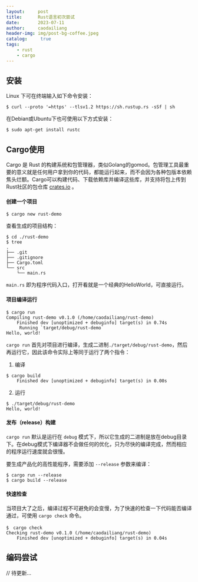 ```yaml
---
layout:     post
title:      Rust语言初次尝试
date:       2023-07-11
author:     caodailiang
header-img: img/post-bg-coffee.jpeg
catalog: 	 true
tags:
    - rust
    - cargo
---
```


## 安装
Linux 下可在终端输入如下命令安装：

`$ curl --proto '=https' --tlsv1.2 https://sh.rustup.rs -sSf | sh`

在Debian或Ubuntu下也可使用以下方式安装：

`$ sudo apt-get install rustc`

## Cargo使用
Cargo 是 Rust 的构建系统和包管理器，类似Golang的gomod。包管理工具最重要的意义就是任何用户拿到你的代码，都能运行起来，而不会因为各种包版本依赖焦头烂额。Cargo可以构建代码、下载依赖库并编译这些库，并支持将包上传到Rust社区的包仓库 [crates.io](https://crates.io/) 。

#### 创建一个项目

`$ cargo new rust-demo`

查看生成的项目结构：
```
$ cd ./rust-demo
$ tree
.
├── .git
├── .gitignore
├── Cargo.toml
└── src
    └── main.rs
```

`main.rs` 即为程序代码入口，打开看就是一个经典的HelloWorld，可直接运行。

#### 项目编译运行
```
$ cargo run
Compiling rust-demo v0.1.0 (/home/caodailiang/rust-demo)
    Finished dev [unoptimized + debuginfo] target(s) in 0.74s
     Running `target/debug/rust-demo`
Hello, world!
```

`cargo run` 首先对项目进行编译，生成二进制`./target/debug/rust-demo`，然后再运行它，因此该命令实际上等同于运行了两个指令：
1. 编译
```
$ cargo build
    Finished dev [unoptimized + debuginfo] target(s) in 0.00s
```
2. 运行
```
$ ./target/debug/rust-demo
Hello, world!
```

#### 发布（release）构建
`cargo run` 默认是运行在 `debug` 模式下，所以它生成的二进制是放在debug目录下。在debug模式下编译器不会做任何的优化，只为尽快的编译完成，然而相应的程序运行速度就会很慢。

要生成产品化的高性能程序，需要添加 `--release` 参数来编译：
```
$ cargo run --release
$ cargo build --release
```

#### 快速检查
当项目大了之后，编译过程不可避免的会变慢，为了快速的检查一下代码能否编译通过，可使用 `cargo check` 命令。
```
$　cargo check
Checking rust-demo v0.1.0 (/home/caodailiang/rust-demo)
    Finished dev [unoptimized + debuginfo] target(s) in 0.04s
```

## 编码尝试
// 待更新...